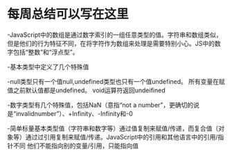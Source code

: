 # 每周总结可以写在这里
-JavaScript中的数组是通过数字索引的一组任意类型的值。字符串和数组类似，但是他们的行为特征不同，在将字符作为数组来处理是需要特别小心。JS中的数字包括“整数”和“浮点型”。

-基本类型中定义了几个特殊值

-null类型只有一个值null,undefined类型也只有一个值undefined。 所有变量在赋值之前默认值都是undefined。 void运算符返回undeifined

-数字类型有几个特殊值，包括NaN（意指“not a number”，更确切的说是“invalidnumber”）、+Infinity、-Infinity和-0

-简单标量基本类型值（字符串和数字等）通过值复制来赋值/传递，而复合值（对象等）通过过引用复制来赋值/传递。JavaScript中的引用和其他语言中的引用/指针不同
 他们不能指向别的变量/引用，只能指向值